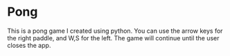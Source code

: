 # Pong
 This is a pong game I created using python.  You can use the arrow keys for the right paddle, and W,S for the left.  The game will continue until the user closes the app. 

